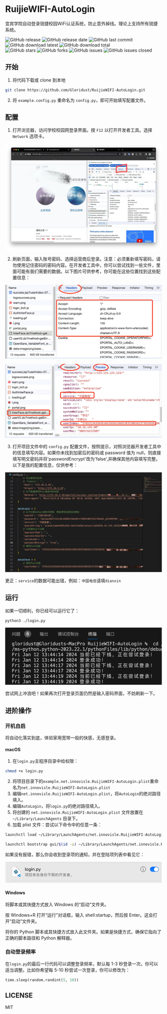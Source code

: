 # RuijieWIFI-AutoLogin
宜宾学院自动登录锐捷校园WiFi认证系统，防止意外掉线。理论上支持所有锐捷系统。

![GitHub release](https://img.shields.io/github/v/release/Gloridust/RuijieWIFI-AutoLogin?style=flat-square)
![GitHub release date](https://img.shields.io/github/release-date/Gloridust/RuijieWIFI-AutoLogin?style=flat-square)
![GitHub last commit](https://img.shields.io/github/last-commit/Gloridust/RuijieWIFI-AutoLogin?style=flat-square)
![GitHub download latest](https://img.shields.io/github/downloads/Gloridust/RuijieWIFI-AutoLogin/latest/total?style=flat-square)
![GitHub download total](https://img.shields.io/github/downloads/Gloridust/RuijieWIFI-AutoLogin/total?style=flat-square)  
![GitHub stars](https://img.shields.io/github/stars/Gloridust/RuijieWIFI-AutoLogin?style=flat-square)
![GitHub forks](https://img.shields.io/github/forks/Gloridust/RuijieWIFI-AutoLogin?style=flat-square)
![GitHub issues](https://img.shields.io/github/issues/Gloridust/RuijieWIFI-AutoLogin?style=flat-square)
![GitHub issues closed](https://img.shields.io/github/issues-closed/Gloridust/RuijieWIFI-AutoLogin?style=flat-square)

## 开始

1. 将代码下载或 clone 到本地

```bash
git clone https://github.com/Gloridust/RuijieWIFI-AutoLogin.git
```

2. 将 `example.config.py` 重命名为 `config.py`，即可开始填写配置文件。

## 配置

1. 打开浏览器，访问学校校园网登录界面。按 `F12` 以打开开发者工具。选择 `Network` 选项卡。

![jpg](./readme_src/1.jpg)

2. 刷新页面，输入账号密码、选择运营商后登录。注意：必须重新填写密码，请勿使用记住密码的密码内容。在开发者工具中，你可以尝试找到一些文件，里面可能有我们需要的数据。以下图片可供参考，你可能在这些位置找到这些配置信息：

![jpg](./readme_src/2.jpg)

![jpg](./readme_src/3.jpg)

3. 打开项目文件中的 `config.py` 配置文件，按照提示，对照浏览器开发者工具中的信息填写内容。如果你未找到加密后的密码或 password 值为 null，则直接填写明文密码并将'passwordEncrypt'改为'false',并确保其他内容填写完整。以下是我的配置信息，仅供参考：

![jpg](./readme_src/4.jpg)

更正：`service`的数据可能出错，例如：`中国电信`请填`dianxin`

## 运行

如果一切顺利，你已经可以运行它了：

```bash
python3 ./login.py
```

![png](./readme_src/5.png)

尝试网上冲浪吧！如果再次打开登录页面仍然是输入密码界面，不妨刷新一下。

## 进阶操作

### 开机自启

将自动化落实到底，体验家用宽带一般的快感，无感登录。

#### macOS

1. 在`login.py`主程序目录中给权限：

```bash
chmod +x login.py
```

2. 将项目目录下的`example.net.innovisle.RuijieWIFI-AutoLogin.plist`重命名为`net.innovisle.RuijieWIFI-AutoLogin.plist`
3. 编辑`net.innovisle.RuijieWIFI-AutoLogin.plist`，将`AutoLogin`的绝对路径填入。
4. 编辑`AutoLogin`，将`login.py`的绝对路径填入。
5. 将创建的 `net.innovisle.RuijieWIFI-AutoLogin.plist` 文件放置在 `~/Library/LaunchAgents` 目录下。
6. 加载 plist 文件：尝试以下命令中的任意一条：

```bash
launchctl load ~/Library/LaunchAgents/net.innovisle.RuijieWIFI-AutoLogin.plist
```

```bash
launchctl bootstrap gui/$(id -u) ~/Library/LaunchAgents/net.innovisle.RuijieWIFI-AutoLogin.plist
```

如果没有报错，那么你会收到登录项的通知，并在登陆项列表中看见它：

![png](./readme_src/7.png)

#### Windows

将脚本或其快捷方式放入 Windows 的“启动”文件夹。

按 Windows+R 打开“运行”对话框，输入 shell:startup，然后按 Enter。这会打开“启动”文件夹。

将你的 Python 脚本或其快捷方式放入此文件夹。如果是快捷方式，确保它指向了正确的脚本路径和 Python 解释器。

### 自动登录频率

在`login.py`的最后一行代码可以调整登录频率，默认每 1-3 秒登录一次。你可以适当调整。比如你希望每 5-10 秒尝试一次登录，你可以修改为：

```python
time.sleep(random.randint(5, 10))
```

## LICENSE

MIT
